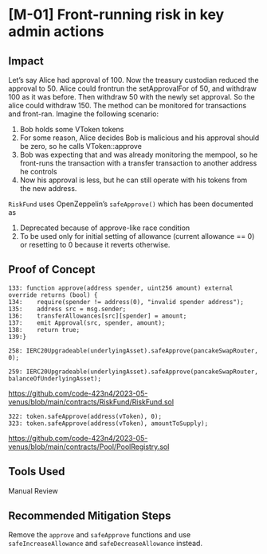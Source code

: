 # [M-01] Front-running risk in key admin actions

## Impact

Let’s say Alice had approval of 100. Now the treasury custodian reduced the approval to 50. Alice could frontrun the setApprovalFor of 50, and withdraw 100 as it was before. Then withdraw 50 with the newly set approval. So the alice could withdraw 150.
The method can be monitored for transactions and front-ran. Imagine the following scenario:

1. Bob holds some VToken tokens
2. For some reason, Alice decides Bob is malicious and his approval should be zero, so he calls VToken::approve
3. Bob was expecting that and was already monitoring the mempool, so he front-runs the transaction with a transfer transaction to another address he controls
4. Now his approval is less, but he can still operate with his tokens from the new address.

`RiskFund` uses OpenZeppelin’s `safeApprove()` which has been documented as

1. Deprecated because of approve-like race condition
2. To be used only for initial setting of allowance (current allowance == 0) or resetting to 0 because it reverts otherwise.

## Proof of Concept

```solidity
133: function approve(address spender, uint256 amount) external override returns (bool) {
134:    require(spender != address(0), "invalid spender address");
135:    address src = msg.sender;
136:    transferAllowances[src][spender] = amount;
137:    emit Approval(src, spender, amount);
138:    return true;
139:}
```

```solidity
258: IERC20Upgradeable(underlyingAsset).safeApprove(pancakeSwapRouter, 0);

259: IERC20Upgradeable(underlyingAsset).safeApprove(pancakeSwapRouter, balanceOfUnderlyingAsset);
```

https://github.com/code-423n4/2023-05-venus/blob/main/contracts/RiskFund/RiskFund.sol

```solidity
322: token.safeApprove(address(vToken), 0);
323: token.safeApprove(address(vToken), amountToSupply);
```

https://github.com/code-423n4/2023-05-venus/blob/main/contracts/Pool/PoolRegistry.sol

## Tools Used

Manual Review

## Recommended Mitigation Steps

Remove the `approve` and `safeApprove` functions and use `safeIncreaseAllowance` and `safeDecreaseAllowance` instead.
